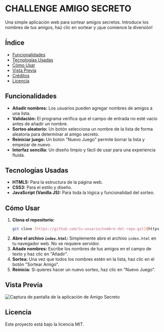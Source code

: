 # CHALLENGE AMIGO SECRETO

Una simple aplicación web para sortear amigos secretos. Introduce los nombres de tus amigos, haz clic en sortear y ¡que comience la diversión!

## Índice
- [Funcionalidades](#funcionalidades)
- [Tecnologías Usadas](#tecnologías-usadas)
- [Cómo Usar](#cómo-usar)
- [Vista Previa](#vista-previa)
- [Créditos](#créditos)
- [Licencia](#licencia)

## Funcionalidades
- **Añadir nombres:** Los usuarios pueden agregar nombres de amigos a una lista.
- **Validación:** El programa verifica que el campo de entrada no esté vacío antes de añadir un nombre.
- **Sorteo aleatorio:** Un botón selecciona un nombre de la lista de forma aleatoria para determinar al amigo secreto.
- **Reiniciar juego:** Un botón "Nuevo Juego" permite borrar la lista y empezar de nuevo.
- **Interfaz sencilla:** Un diseño limpio y fácil de usar para una experiencia fluida.

## Tecnologías Usadas
- **HTML5:** Para la estructura de la página web.
- **CSS3:** Para el estilo y diseño.
- **JavaScript (Vanilla JS):** Para toda la lógica y funcionalidad del sorteo.

## Cómo Usar

1.  **Clona el repositorio:**
    ```bash
    git clone [https://github.com/tu-usuario/nombre-del-repo.git](https://github.com/tu-usuario/nombre-del-repo.git)
    ```
2.  **Abre el archivo `index.html`:**
    Simplemente abre el archivo `index.html` en tu navegador web. No se requiere servidor.
3.  **Añade nombres:**
    Escribe los nombres de tus amigos en el campo de texto y haz clic en "Añadir".
4.  **Sortea:**
    Una vez que todos los nombres estén en la lista, haz clic en el botón "Sortear Amigo".
5.  **Reinicia:**
    Si quieres hacer un nuevo sorteo, haz clic en "Nuevo Juego".

## Vista Previa

![Captura de pantalla de la aplicación de Amigo Secreto](enlace-a-una-imagen-o-gif.gif)

## Licencia
Este proyecto está bajo la licencia MIT.
